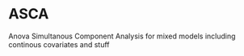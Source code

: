 # ASCA
Anova Simultanous Component Analysis for mixed models including continous covariates and stuff

